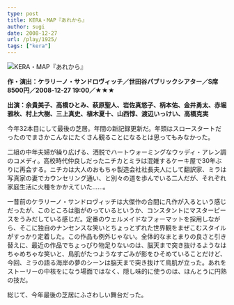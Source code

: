 ```yaml
---
type: post
title: KERA・MAP『あれから』
author: sugi
date: 2008-12-27
url: /play/1925/
tags: ["kera"]
---
```

<img src="/images/play/20081227.jpg" alt="KERA・MAP『あれから』" class="alignleft" />

**作・演出：ケラリーノ・サンドロヴィッチ／世田谷パブリックシアター／S席8500円／2008-12-27 19:00／★★★**

**出演：余貴美子、高橋ひとみ、萩原聖人、岩佐真悠子、柄本佑、金井勇太、赤堀雅秋、村上大樹、三上真史、植木夏十、山西惇、渡辺いっけい、高橋克実**

今年32本目にして最後の芝居。年間の新記録更新だ。年頭はスロースタートだったのでまさかこんなにたくさん観ることになるとは思ってもみなかった。

二組の中年夫婦が繰り広げる、洒脱でハートウォーミングなウッディ・アレン調のコメディ。高校時代仲良しだったニチカとミラは混雑するケーキ屋で30年ぶりに再会する。ニチカは大人のおもちゃ製造会社社長夫人にして翻訳家、ミラは写真家の妻でカウンセリング通い、と別々の道を歩んでいる二人だが、それぞれ家庭生活に火種をかかえていた......。

一昔前のケラリーノ・サンドロヴィッチは大傑作の合間に凡作が入るという感じだったが、このところは脂がのっているというか、コンスタントにマスターピースをうみだしている感じだ。定番のウェルメイドなフォーマットを採用しながら、そこに独自のナンセンスな笑いとちょっとずれた世界観をまぜこむスタイルがすっかり定着した。この作品も例外じゃない。全体的なまとまりの良さと引き替えに、最近の作品でちょっぴり物足りないのは、脳天まで突き抜けるようなはちゃめちゃな笑いと、鳥肌がたつようなすごみが影をひそめていることだけど、今回、ミラの語る海岸の夢のシーンは脳天まで突き抜けて鳥肌が立った。あれをストーリーの中核をになう場面ではなく、隠し味的に使うのは、ほんとうに円熟の技だ。

総じて、今年最後の芝居にふさわしい舞台だった。
